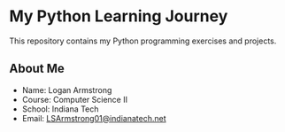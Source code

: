 # My Python Learning Journey
This repository contains my Python programming
exercises and projects.
## About Me
- Name: Logan Armstrong
- Course: Computer Science II
- School: Indiana Tech
- Email: LSArmstrong01@indianatech.net
